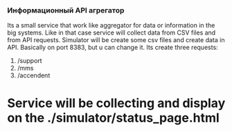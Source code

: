### Информационный API агрегатор
Its a small service that work like aggregator for data or information in the big systems.
Like in that case service will collect data from CSV files and from API requests.
Simulator will be create some csv files and create data in API. 
Basically on port 8383, but u can change it. Its create three requests: 
1) /support
2) /mms
3) /accendent

# Service will be collecting and display on the ./simulator/status_page.html
